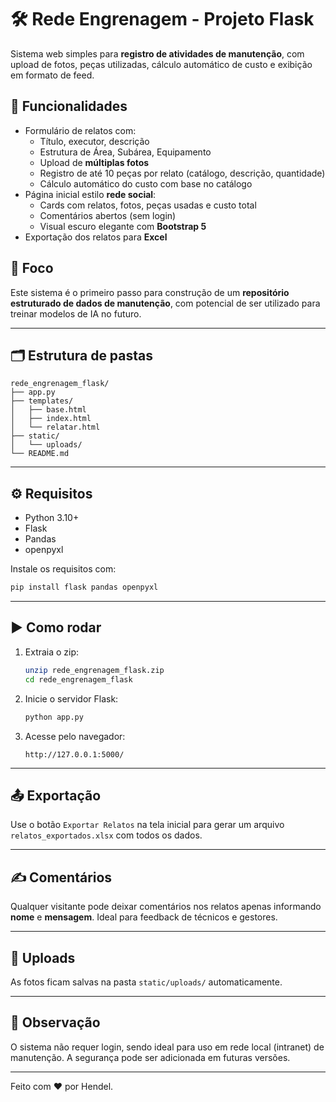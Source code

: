 # 🛠️ Rede Engrenagem - Projeto Flask

Sistema web simples para **registro de atividades de manutenção**, com upload de fotos, peças utilizadas, cálculo automático de custo e exibição em formato de feed.

## 🚀 Funcionalidades

- Formulário de relatos com:
  - Título, executor, descrição
  - Estrutura de Área, Subárea, Equipamento
  - Upload de **múltiplas fotos**
  - Registro de até 10 peças por relato (catálogo, descrição, quantidade)
  - Cálculo automático do custo com base no catálogo
- Página inicial estilo **rede social**:
  - Cards com relatos, fotos, peças usadas e custo total
  - Comentários abertos (sem login)
  - Visual escuro elegante com **Bootstrap 5**
- Exportação dos relatos para **Excel**

## 🧠 Foco

Este sistema é o primeiro passo para construção de um **repositório estruturado de dados de manutenção**, com potencial de ser utilizado para treinar modelos de IA no futuro.

---

## 🗂️ Estrutura de pastas

```
rede_engrenagem_flask/
├── app.py
├── templates/
│   ├── base.html
│   ├── index.html
│   └── relatar.html
├── static/
│   └── uploads/
└── README.md
```

---

## ⚙️ Requisitos

- Python 3.10+
- Flask
- Pandas
- openpyxl

Instale os requisitos com:

```bash
pip install flask pandas openpyxl
```

---

## ▶️ Como rodar

1. Extraia o zip:
   ```bash
   unzip rede_engrenagem_flask.zip
   cd rede_engrenagem_flask
   ```

2. Inicie o servidor Flask:
   ```bash
   python app.py
   ```

3. Acesse pelo navegador:
   ```
   http://127.0.0.1:5000/
   ```

---

## 📤 Exportação

Use o botão `Exportar Relatos` na tela inicial para gerar um arquivo `relatos_exportados.xlsx` com todos os dados.

---

## ✍️ Comentários

Qualquer visitante pode deixar comentários nos relatos apenas informando **nome** e **mensagem**. Ideal para feedback de técnicos e gestores.

---

## 📸 Uploads

As fotos ficam salvas na pasta `static/uploads/` automaticamente.

---

## 📌 Observação

O sistema não requer login, sendo ideal para uso em rede local (intranet) de manutenção. A segurança pode ser adicionada em futuras versões.

---

Feito com ❤️ por Hendel.
